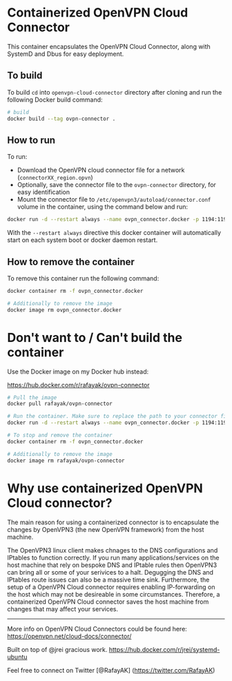 # Containerized OpenVPN Cloud Connector
This container encapsulates the OpenVPN Cloud Connector, along with SystemD and Dbus for easy deployment.


## To build 

 To build `cd` into `openvpn-cloud-connector` directory after cloning and run the following Docker build command:

 ```bash
# build 
docker build --tag ovpn-connector .

 ```

## How to run


To run:
- Download the OpenVPN cloud connector file for a network (`connectorXX_region.opvn`) 
- Optionally, save the connector file to the `ovpn-connector` directory, for easy identification
- Mount the connector file to  `/etc/openvpn3/autoload/connector.conf` volume in the container, using the command below and run:

```bash
docker run -d --restart always --name ovpn_connector.docker -p 1194:1194/udp -p 443:443/tcp --privileged -v /<YOUR>/<PATH>/<TO>/connectorXX_region.opvn:/etc/openvpn3/autoload/connector.conf -v /sys/fs/cgroup:/sys/fs/cgroup:ro ovpn-connector

```

With the `--restart always` directive this docker container will automatically start on each system boot or docker daemon restart.

## How to remove the container

To remove this container run the following command:

```bash
docker container rm -f ovpn_connector.docker

# Additionally to remove the image
docker image rm ovpn_connector.docker

```


# Don't want to / Can't build the container

Use the Docker image on my Docker hub instead:

https://hub.docker.com/r/rafayak/ovpn-connector

```bash
# Pull the image
docker pull rafayak/ovpn-connector

# Run the container. Make sure to replace the path to your connector file
docker run -d --restart always --name ovpn_connector.docker -p 1194:1194/udp -p 443:443/tcp --privileged -v /<YOUR>/<PATH>/<TO>/connectorXX_region.opvn:/etc/openvpn3/autoload/connector.conf -v /sys/fs/cgroup:/sys/fs/cgroup:ro rafayak/ovpn-connector

# To stop and remove the container
docker container rm -f ovpn_connector.docker

# Additionally to remove the image
docker image rm rafayak/ovpn-connector
```

# Why use containerized OpenVPN Cloud connector?

The main reason for using a containerized connector is to encapsulate the changes by OpenVPN3 (the new OpenVPN framework) from the host machine.

The OpenVPN3 linux client makes chnages to the DNS configurations and IPtables to function correctly. If you run many applications/services on the host machine that rely on bespoke DNS and IPtable rules then OpenVPN3 can bring all or some of your serivices to a halt. Degugging the DNS and IPtables route issues can also be a massive time sink. Furthermore, the setup of a OpenVPN Cloud connector requires enabling IP-forwarding on the host which may not be desireable in some circumstances. Therefore, a containerized OpenVPN Cloud connector saves the host machine from changes that may affect your services.


---

More info on OpenVPN Cloud Connectors could be found here: https://openvpn.net/cloud-docs/connector/

Built on top of @jrei gracious work. https://hub.docker.com/r/jrei/systemd-ubuntu

Feel free to connect on Twitter [@RafayAK] (https://twitter.com/RafayAK)
